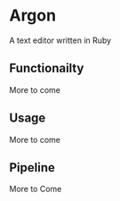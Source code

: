 # Argon
A text editor written in Ruby

## Functionailty

More to come

## Usage

More to come

## Pipeline

More to Come
